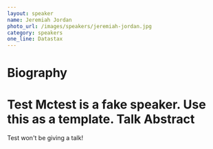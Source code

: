 ```yaml
---
layout: speaker
name: Jeremiah Jordan
photo_url: /images/speakers/jeremiah-jordan.jpg
category: speakers
one_line: Datastax
---
```


Biography
====
Test Mctest is a fake speaker.  Use this as a template.
Talk Abstract
=============
Test won't be giving a talk!